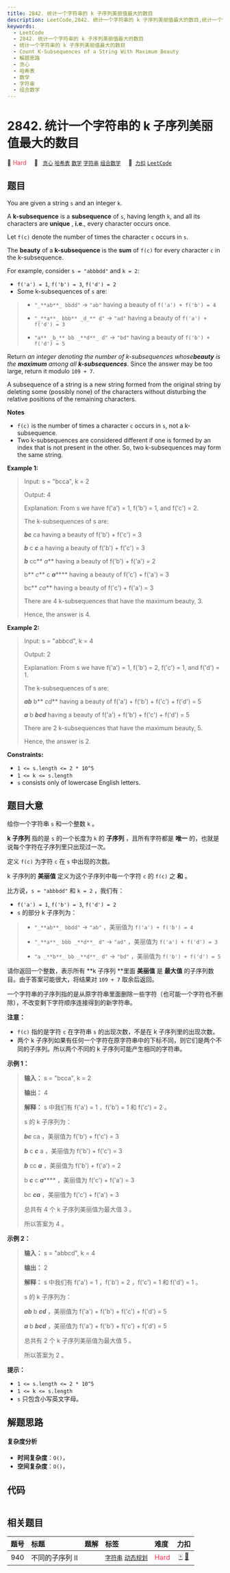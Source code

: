 ```yaml
---
title: 2842. 统计一个字符串的 k 子序列美丽值最大的数目
description: LeetCode,2842. 统计一个字符串的 k 子序列美丽值最大的数目,统计一个字符串的 k 子序列美丽值最大的数目,Count K-Subsequences of a String With Maximum Beauty,解题思路,贪心,哈希表,数学,字符串,组合数学
keywords:
  - LeetCode
  - 2842. 统计一个字符串的 k 子序列美丽值最大的数目
  - 统计一个字符串的 k 子序列美丽值最大的数目
  - Count K-Subsequences of a String With Maximum Beauty
  - 解题思路
  - 贪心
  - 哈希表
  - 数学
  - 字符串
  - 组合数学
---
```


# 2842. 统计一个字符串的 k 子序列美丽值最大的数目

🔴 <font color=#ff334b>Hard</font>&emsp; 🔖&ensp; [`贪心`](/tag/greedy.md) [`哈希表`](/tag/hash-table.md) [`数学`](/tag/math.md) [`字符串`](/tag/string.md) [`组合数学`](/tag/combinatorics.md)&emsp; 🔗&ensp;[`力扣`](https://leetcode.cn/problems/count-k-subsequences-of-a-string-with-maximum-beauty) [`LeetCode`](https://leetcode.com/problems/count-k-subsequences-of-a-string-with-maximum-beauty)

## 题目

You are given a string `s` and an integer `k`.

A **k-subsequence** is a **subsequence** of `s`, having length `k`, and all
its characters are **unique** , **i.e**., every character occurs once.

Let `f(c)` denote the number of times the character `c` occurs in `s`.

The **beauty** of a **k-subsequence** is the **sum** of `f(c)` for every
character `c` in the k-subsequence.

For example, consider `s = "abbbdd"` and `k = 2`:

  * `f('a') = 1`, `f('b') = 3`, `f('d') = 2`
  * Some k-subsequences of `s` are: 
> 
> * `"_**ab**_ bbdd"` -> `"ab"` having a beauty of `f('a') + f('b') = 4`
> 
> * `"_**a**_ bbb** _d_** d"` -> `"ad"` having a beauty of `f('a') + f('d') = 3`
> 
> * `"a** _b_** bb _**d**_ d"` -> `"bd"` having a beauty of `f('b') + f('d') = 5`

Return _an integer denoting the number of k-subsequences_ _whose**beauty** is
the **maximum** among all **k-subsequences**_. Since the answer may be too
large, return it modulo `109 + 7`.

A subsequence of a string is a new string formed from the original string by
deleting some (possibly none) of the characters without disturbing the
relative positions of the remaining characters.

**Notes**

  * `f(c)` is the number of times a character `c` occurs in `s`, not a k-subsequence.
  * Two k-subsequences are considered different if one is formed by an index that is not present in the other. So, two k-subsequences may form the same string.



**Example 1:**

> Input: s = "bcca", k = 2
> 
> Output: 4
> 
> Explanation: From s we have f('a') = 1, f('b') = 1, and f('c') = 2.
> 
> The k-subsequences of s are: 
> 
> **_bc_** ca having a beauty of f('b') + f('c') = 3 
> 
> **_b_** c _**c**_ a having a beauty of f('b') + f('c') = 3 
> 
> **_b_** cc** _a_** having a beauty of f('b') + f('a') = 2 
> 
> b** _c_** c _**a**_**** having a beauty of f('c') + f('a') = 3
> 
> bc** _ca_** having a beauty of f('c') + f('a') = 3 
> 
> There are 4 k-subsequences that have the maximum beauty, 3. 
> 
> Hence, the answer is 4. 

**Example 2:**

> Input: s = "abbcd", k = 4
> 
> Output: 2
> 
> Explanation: From s we have f('a') = 1, f('b') = 2, f('c') = 1, and f('d') = 1. 
> 
> The k-subsequences of s are: 
> 
> _**ab**_ b** _cd_** having a beauty of f('a') + f('b') + f('c') + f('d') = 5
> 
> _**a**_ b _**bcd**_ having a beauty of f('a') + f('b') + f('c') + f('d') = 5 
> 
> There are 2 k-subsequences that have the maximum beauty, 5. 
> 
> Hence, the answer is 2. 

**Constraints:**

  * `1 <= s.length <= 2 * 10^5`
  * `1 <= k <= s.length`
  * `s` consists only of lowercase English letters.


## 题目大意

给你一个字符串 `s` 和一个整数 `k` 。

**k 子序列** 指的是 `s` 的一个长度为 `k` 的 **子序列**  ，且所有字符都是 **唯一**
的，也就是说每个字符在子序列里只出现过一次。

定义 `f(c)` 为字符 `c` 在 `s` 中出现的次数。

k 子序列的 **美丽值**  定义为这个子序列中每一个字符 `c` 的 `f(c)` 之 **和**  。

比方说，`s = "abbbdd"` 和 `k = 2` ，我们有：

  * `f('a') = 1`, `f('b') = 3`, `f('d') = 2`
  * `s` 的部分 k 子序列为： 
> 
> * `"_**ab**_ bbdd"` -> `"ab"` ，美丽值为 `f('a') + f('b') = 4`
> 
> * `"_**a**_ bbb _**d**_ d"` -> `"ad"` ，美丽值为 `f('a') + f('d') = 3`
> 
> * `"a _**b**_ bb _**d**_ d"` -> `"bd"` ，美丽值为 `f('b') + f('d') = 5`

请你返回一个整数，表示所有 **k 子序列  **里面 **美丽值** 是 **最大值**  的子序列数目。由于答案可能很大，将结果对 `109 + 7`
取余后返回。

一个字符串的子序列指的是从原字符串里面删除一些字符（也可能一个字符也不删除），不改变剩下字符顺序连接得到的新字符串。

**注意：**

  * `f(c)` 指的是字符 `c` 在字符串 `s` 的出现次数，不是在 k 子序列里的出现次数。
  * 两个 k 子序列如果有任何一个字符在原字符串中的下标不同，则它们是两个不同的子序列。所以两个不同的 k 子序列可能产生相同的字符串。



**示例 1：**

> 
> 
> 
> 
> 
> **输入：** s = "bcca", k = 2
> 
> **输出：** 4
> 
> **解释：** s 中我们有 f('a') = 1 ，f('b') = 1 和 f('c') = 2 。
> 
> s 的 k 子序列为：
> 
> _**bc**_ ca ，美丽值为 f('b') + f('c') = 3
> 
> _**b**_ c _**c**_ a ，美丽值为 f('b') + f('c') = 3
> 
> _**b**_ cc _**a**_ ，美丽值为 f('b') + f('a') = 2
> 
> b _**c**_ c _**a**_**** ，美丽值为 f('c') + f('a') = 3
> 
> bc _**ca**_ ，美丽值为 f('c') + f('a') = 3
> 
> 总共有 4 个 k 子序列美丽值为最大值 3 。
> 
> 所以答案为 4 。
> 
> 

**示例 2：**

> 
> 
> 
> 
> 
> **输入：** s = "abbcd", k = 4
> 
> **输出：** 2
> 
> **解释：** s 中我们有 f('a') = 1 ，f('b') = 2 ，f('c') = 1 和 f('d') = 1 。
> 
> s 的 k 子序列为：
> 
> _**ab**_ b _**cd**_ ，美丽值为 f('a') + f('b') + f('c') + f('d') = 5
> 
> **_a_** b _**bcd**_ ，美丽值为 f('a') + f('b') + f('c') + f('d') = 5 
> 
> 总共有 2 个 k 子序列美丽值为最大值 5 。
> 
> 所以答案为 2 。
> 
> 



**提示：**

  * `1 <= s.length <= 2 * 10^5`
  * `1 <= k <= s.length`
  * `s` 只包含小写英文字母。


## 解题思路

#### 复杂度分析

- **时间复杂度**：`O()`，
- **空间复杂度**：`O()`，

## 代码

```javascript

```

## 相关题目

<!-- prettier-ignore -->
| 题号 | 标题 | 题解 | 标签 | 难度 | 力扣 |
| :------: | :------ | :------: | :------ | :------ | :------: |
| 940 | 不同的子序列 II |  |  [`字符串`](/tag/string.md) [`动态规划`](/tag/dynamic-programming.md) | <font color=#ff334b>Hard</font> | [🀄️](https://leetcode.cn/problems/distinct-subsequences-ii) [🔗](https://leetcode.com/problems/distinct-subsequences-ii) |